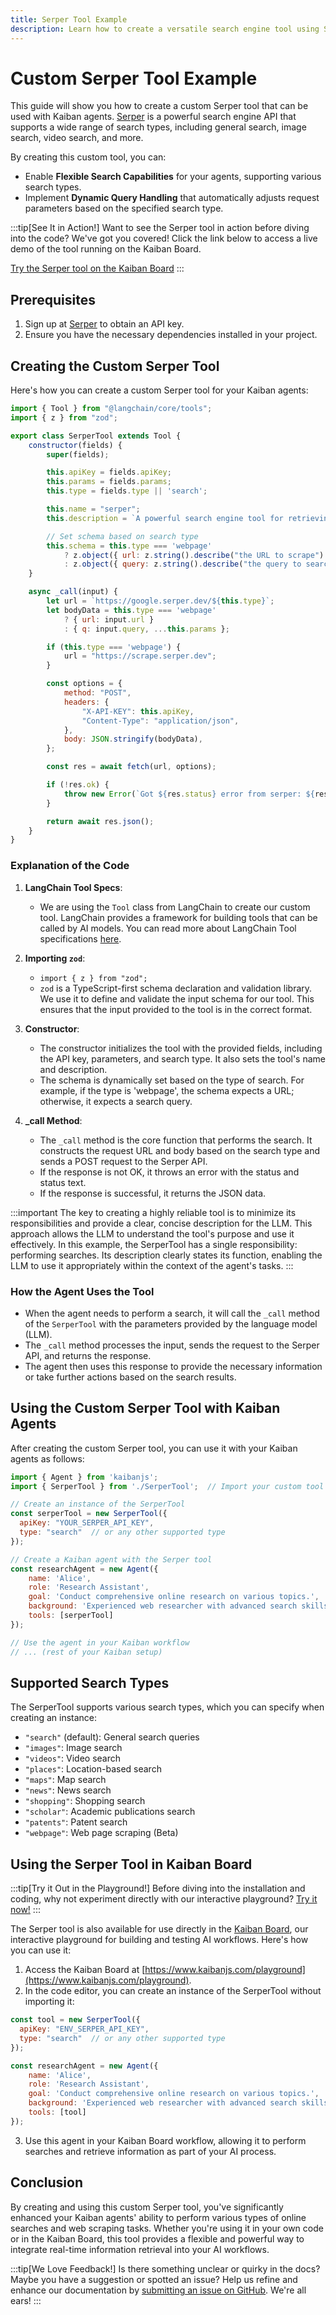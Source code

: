 ```yaml
---
title: Serper Tool Example
description: Learn how to create a versatile search engine tool using Serper API that supports various search types, enhancing your Kaiban agents' capabilities, and how to use it in the Kaiban Board.
---
```


# Custom Serper Tool Example

This guide will show you how to create a custom Serper tool that can be used with Kaiban agents. [Serper](https://serper.dev/) is a powerful search engine API that supports a wide range of search types, including general search, image search, video search, and more.

By creating this custom tool, you can:
- Enable **Flexible Search Capabilities** for your agents, supporting various search types.
- Implement **Dynamic Query Handling** that automatically adjusts request parameters based on the specified search type.

:::tip[See It in Action!]
Want to see the Serper tool in action before diving into the code? We've got you covered! Click the link below to access a live demo of the tool running on the Kaiban Board.

[Try the Serper tool on the Kaiban Board](https://www.kaibanjs.com/share/cBjyih67gx7n7CKrsVmm)
:::

## Prerequisites

1. Sign up at [Serper](https://serper.dev/) to obtain an API key.
2. Ensure you have the necessary dependencies installed in your project.

## Creating the Custom Serper Tool

Here's how you can create a custom Serper tool for your Kaiban agents:

```javascript
import { Tool } from "@langchain/core/tools";
import { z } from "zod";

export class SerperTool extends Tool {
    constructor(fields) {
        super(fields);

        this.apiKey = fields.apiKey;
        this.params = fields.params;
        this.type = fields.type || 'search';

        this.name = "serper";
        this.description = `A powerful search engine tool for retrieving real-time information and answering questions about current events. Input should be a search query.`;

        // Set schema based on search type
        this.schema = this.type === 'webpage' 
            ? z.object({ url: z.string().describe("the URL to scrape") })
            : z.object({ query: z.string().describe("the query to search for") });
    }

    async _call(input) {
        let url = `https://google.serper.dev/${this.type}`;
        let bodyData = this.type === 'webpage'
            ? { url: input.url }
            : { q: input.query, ...this.params };

        if (this.type === 'webpage') {
            url = "https://scrape.serper.dev";
        }

        const options = {
            method: "POST",
            headers: {
                "X-API-KEY": this.apiKey,
                "Content-Type": "application/json",
            },
            body: JSON.stringify(bodyData),
        };

        const res = await fetch(url, options);

        if (!res.ok) {
            throw new Error(`Got ${res.status} error from serper: ${res.statusText}`);
        }

        return await res.json();
    }
}
```


### Explanation of the Code

1. **LangChain Tool Specs**:
   - We are using the `Tool` class from LangChain to create our custom tool. LangChain provides a framework for building tools that can be called by AI models. You can read more about LangChain Tool specifications [here](https://js.langchain.com/v0.2/docs/how_to/custom_tools/).

2. **Importing `zod`**:
   - `import { z } from "zod";`
   - `zod` is a TypeScript-first schema declaration and validation library. We use it to define and validate the input schema for our tool. This ensures that the input provided to the tool is in the correct format.

3. **Constructor**:
   - The constructor initializes the tool with the provided fields, including the API key, parameters, and search type. It also sets the tool's name and description.
   - The schema is dynamically set based on the type of search. For example, if the type is 'webpage', the schema expects a URL; otherwise, it expects a search query.

4. **_call Method**:
   - The `_call` method is the core function that performs the search. It constructs the request URL and body based on the search type and sends a POST request to the Serper API.
   - If the response is not OK, it throws an error with the status and status text.
   - If the response is successful, it returns the JSON data.

:::important
The key to creating a highly reliable tool is to minimize its responsibilities and provide a clear, concise description for the LLM. This approach allows the LLM to understand the tool's purpose and use it effectively. In this example, the SerperTool has a single responsibility: performing searches. Its description clearly states its function, enabling the LLM to use it appropriately within the context of the agent's tasks.
:::

### How the Agent Uses the Tool

- When the agent needs to perform a search, it will call the `_call` method of the `SerperTool` with the parameters provided by the language model (LLM).
- The `_call` method processes the input, sends the request to the Serper API, and returns the response.
- The agent then uses this response to provide the necessary information or take further actions based on the search results.

## Using the Custom Serper Tool with Kaiban Agents

After creating the custom Serper tool, you can use it with your Kaiban agents as follows:

```javascript
import { Agent } from 'kaibanjs';
import { SerperTool } from './SerperTool';  // Import your custom tool

// Create an instance of the SerperTool
const serperTool = new SerperTool({
  apiKey: "YOUR_SERPER_API_KEY",
  type: "search"  // or any other supported type
});

// Create a Kaiban agent with the Serper tool
const researchAgent = new Agent({
    name: 'Alice', 
    role: 'Research Assistant', 
    goal: 'Conduct comprehensive online research on various topics.',
    background: 'Experienced web researcher with advanced search skills.',
    tools: [serperTool]
});

// Use the agent in your Kaiban workflow
// ... (rest of your Kaiban setup)
```

## Supported Search Types

The SerperTool supports various search types, which you can specify when creating an instance:

- `"search"` (default): General search queries
- `"images"`: Image search
- `"videos"`: Video search
- `"places"`: Location-based search
- `"maps"`: Map search
- `"news"`: News search
- `"shopping"`: Shopping search
- `"scholar"`: Academic publications search
- `"patents"`: Patent search
- `"webpage"`: Web page scraping (Beta)

## Using the Serper Tool in Kaiban Board

:::tip[Try it Out in the Playground!]
Before diving into the installation and coding, why not experiment directly with our interactive playground? [Try it now!](https://www.kaibanjs.com/share/cBjyih67gx7n7CKrsVmm)
:::

The Serper tool is also available for use directly in the [Kaiban Board](https://www.kaibanjs.com/playground), our interactive playground for building and testing AI workflows. Here's how you can use it:

1. Access the Kaiban Board at [https://www.kaibanjs.com/playground](https://www.kaibanjs.com/playground).
2. In the code editor, you can create an instance of the SerperTool without importing it:

```javascript
const tool = new SerperTool({
  apiKey: "ENV_SERPER_API_KEY",
  type: "search"  // or any other supported type
});

const researchAgent = new Agent({
    name: 'Alice', 
    role: 'Research Assistant', 
    goal: 'Conduct comprehensive online research on various topics.',
    background: 'Experienced web researcher with advanced search skills.',
    tools: [tool]
});
```

3. Use this agent in your Kaiban Board workflow, allowing it to perform searches and retrieve information as part of your AI process.

## Conclusion

By creating and using this custom Serper tool, you've significantly enhanced your Kaiban agents' ability to perform various types of online searches and web scraping tasks. Whether you're using it in your own code or in the Kaiban Board, this tool provides a flexible and powerful way to integrate real-time information retrieval into your AI workflows.

:::tip[We Love Feedback!]
Is there something unclear or quirky in the docs? Maybe you have a suggestion or spotted an issue? Help us refine and enhance our documentation by [submitting an issue on GitHub](https://github.com/kaiban-ai/KaibanJS/issues). We're all ears!
:::


